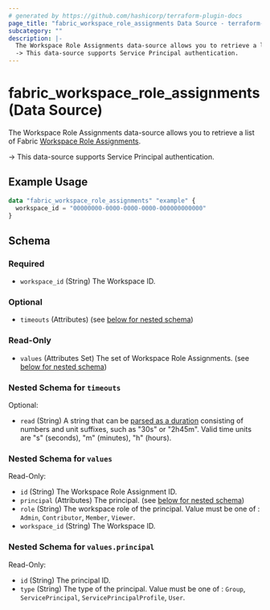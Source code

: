 ```yaml
---
# generated by https://github.com/hashicorp/terraform-plugin-docs
page_title: "fabric_workspace_role_assignments Data Source - terraform-provider-fabric"
subcategory: ""
description: |-
  The Workspace Role Assignments data-source allows you to retrieve a list of Fabric Workspace Role Assignments https://learn.microsoft.com/fabric/fundamentals/roles-workspaces.
  -> This data-source supports Service Principal authentication.
---
```


# fabric_workspace_role_assignments (Data Source)

The Workspace Role Assignments data-source allows you to retrieve a list of Fabric [Workspace Role Assignments](https://learn.microsoft.com/fabric/fundamentals/roles-workspaces).

-> This data-source supports Service Principal authentication.

## Example Usage

```terraform
data "fabric_workspace_role_assignments" "example" {
  workspace_id = "00000000-0000-0000-0000-000000000000"
}
```

<!-- schema generated by tfplugindocs -->
## Schema

### Required

- `workspace_id` (String) The Workspace ID.

### Optional

- `timeouts` (Attributes) (see [below for nested schema](#nestedatt--timeouts))

### Read-Only

- `values` (Attributes Set) The set of Workspace Role Assignments. (see [below for nested schema](#nestedatt--values))

<a id="nestedatt--timeouts"></a>

### Nested Schema for `timeouts`

Optional:

- `read` (String) A string that can be [parsed as a duration](https://pkg.go.dev/time#ParseDuration) consisting of numbers and unit suffixes, such as "30s" or "2h45m". Valid time units are "s" (seconds), "m" (minutes), "h" (hours).

<a id="nestedatt--values"></a>

### Nested Schema for `values`

Read-Only:

- `id` (String) The Workspace Role Assignment ID.
- `principal` (Attributes) The principal. (see [below for nested schema](#nestedatt--values--principal))
- `role` (String) The workspace role of the principal. Value must be one of : `Admin`, `Contributor`, `Member`, `Viewer`.
- `workspace_id` (String) The Workspace ID.

<a id="nestedatt--values--principal"></a>

### Nested Schema for `values.principal`

Read-Only:

- `id` (String) The principal ID.
- `type` (String) The type of the principal. Value must be one of : `Group`, `ServicePrincipal`, `ServicePrincipalProfile`, `User`.
